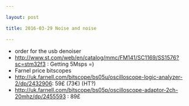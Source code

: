 ```yaml
---

layout: post

title: 2016-03-29 Noise and noise

---
```



-   order for the usb denoiser
-   http://www.st.com/web/en/catalog/mmc/FM141/SC1169/SS1576?sc=stm32f3
    : Getting 5Msps =)
-   Farnel price bitscopes
-   http://uk.farnell.com/bitscope/bs05u/oscilloscope-logic-analyzer-2/dp/2432906:
    59£ (73€) (HT?)
-   http://uk.farnell.com/bitscope/bs05p/oscilloscope-adaptor-2ch-20mhz/dp/2455593
    : 89£

